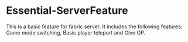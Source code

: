 # Essential-ServerFeature
This is a basic feature for fabric server. It includes the following features:  Game mode switching, Basic player teleport and Give OP.
